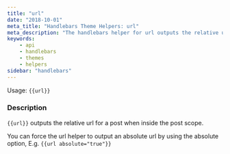 ```yaml
---
title: "url"
date: "2018-10-01"
meta_title: "Handlebars Theme Helpers: url"
meta_description: "The handlebars helper for url outputs the relative url for a post. Read more about developing Ghost themes!"
keywords:
    - api
    - handlebars
    - themes
    - helpers
sidebar: "handlebars"
---
```


Usage: `{{url}}`

### Description

`{{url}}` outputs the relative url for a post when inside the post scope.

You can force the url helper to output an absolute url by using the absolute option, E.g. `{{url absolute="true"}}`
